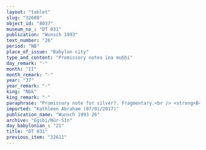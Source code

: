 ```yaml
---
layout: "tablet"
slug: "32608"
object_id: "8037"
museum_no_: "DT 031"
publication: "Wunsch 1993"
text_number: "26"
period: "NB"
place_of_issue: "Babylon city"
type_and_content: "Promissory notes ina muẖẖi"
day_remark: "-"
month: "II"
month_remark: "-"
year: "37"
year_remark: "-"
king: "Nbk"
king_remark: "-"
paraphrase: "Promissory note for silver?. Fragmentary.<br /> <strong>B</strong> owes a broken amount of what seems to be silver to <strong>A</strong>, to be paid without interest in ... [the name of the month is broken]. A short note at the end points out that previous claims have been annulled. Names of one witness and the scribe: Bēl-iddin/Ina-tē&scaron;&ecirc;-ēṭir//Nabāya.<br /> <br /> <strong>A</strong> = Iddin-Marduk/Iqī&scaron;āya//Nūr-S&icirc;n; <strong>B</strong> = Bēl-iddin/Ina-tē&scaron;&ecirc;-ēṭir//Nabāya"
imported: "Kathleen Abraham (07/01/2017)"
publication_name: "Wunsch 1993 26"
archive: "Egibi/Nūr-Sîn"
day_babylonian_: "21"
title: "DT 031"
previous_item: "32611"
---
```

